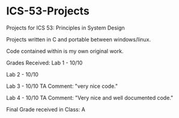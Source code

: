 # ICS-53-Projects
Projects for ICS 53: Principles in System Design

Projects written in C and portable between windows/linux.

Code contained within is my own original work.

Grades Received:
Lab 1 - 10/10

Lab 2 - 10/10

Lab 3 - 10/10
TA Comment: "very nice code."

Lab 4 - 10/10
TA Comment: "Very nice and well documented code."

Final Grade received in Class: A
